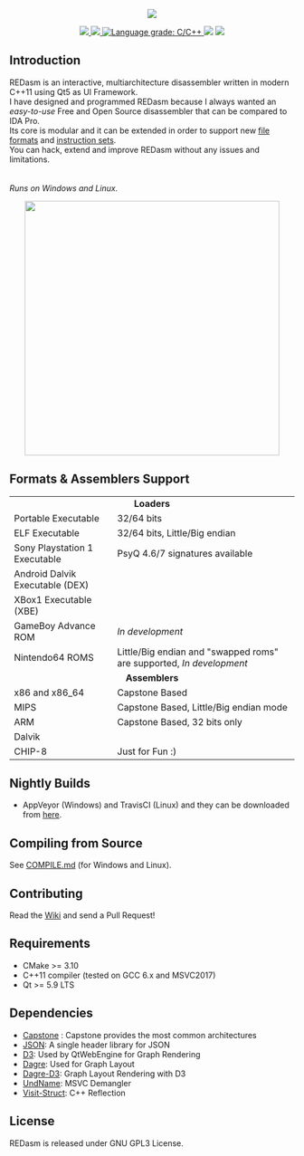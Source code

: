 <p align="center">
  <img src="https://raw.githubusercontent.com/REDasmOrg/REDasm/master/artwork/logo_readme_20190204.png"/>
  <p align="center">
    <a href="https://travis-ci.org/REDasmOrg/REDasm">
      <img src="https://img.shields.io/travis/REDasmOrg/REDasm.svg?style=flat-square&logo=travis">
    </a>
    <a href="https://ci.appveyor.com/project/Dax89/redasm">
      <img src="https://img.shields.io/appveyor/ci/Dax89/redasm.svg?style=flat-square&logo=appveyor">
    </a>
    <a href="https://lgtm.com/projects/g/REDasmOrg/REDasm/context:cpp">
      <img alt="Language grade: C/C++" src="https://img.shields.io/lgtm/grade/cpp/g/REDasmOrg/REDasm.svg?logo=lgtm&logoWidth=18">
    </a>
    <img src="https://img.shields.io/badge/license-GPL3-8e725e.svg?style=flat-square">
    <a href="https://github.com/ellerbrock/open-source-badges/">
      <img src="https://badges.frapsoft.com/os/v1/open-source.png?v=103">
    </a>
  </p>
</p>

## Introduction
REDasm is an interactive, multiarchitecture disassembler written in modern C++11 using Qt5 as UI Framework.<br>
I have designed and programmed REDasm because I always wanted an *easy-to-use* Free and Open Source disassembler that can be compared to IDA Pro.<br>
Its core is modular and it can be extended in order to support new [file formats](https://github.com/REDasmOrg/REDasm/wiki/Writing-a-FormatPlugin) and [instruction sets](https://github.com/REDasmOrg/REDasm/wiki/Writing-an-AssemblerPlugin).<br>
You can hack, extend and improve REDasm without any issues and limitations.<br>
<br>
<br>
*Runs on Windows and Linux.*<br>

<p align="center">
  <img height="450" src="https://raw.githubusercontent.com/REDasmOrg/REDasm/master/artwork/Slideshow_20190203.gif">
</p>

## Formats & Assemblers Support
<table>
  <tr> <!-- Loaders -->
    <td align="center" colspan="2"><b>Loaders</b></d>
  </tr>
  <tr>
    <td>Portable Executable</td>
    <td>32/64 bits</td>
  </tr>
  <tr>
    <td>ELF Executable</td>
    <td>32/64 bits, Little/Big endian</td>
  </tr>
  <tr>
    <td>Sony Playstation 1 Executable</td>
    <td>PsyQ 4.6/7 signatures available</td>
  </tr>
  <tr>
    <td>Android Dalvik Executable (DEX)</td>
    <td></td>
  </tr>
  <tr>
    <td>XBox1 Executable (XBE)</td>
    <td></td>
  </tr>
  <tr>
    <td>GameBoy Advance ROM</td>
     <td><i>In development</i></td>
  </tr>
  <tr>
    <td>Nintendo64 ROMS</td>
    <td>Little/Big endian and "swapped roms" are supported, <i>In development</i></td>
  </tr>
  <tr> <!-- Assemblers -->
    <td align="center" colspan="2"><b>Assemblers</b></d>
  </tr>
  <tr>
    <td>x86 and x86_64</td>
    <td>Capstone Based</td>
  </tr>
  <tr>
    <td>MIPS</td>
    <td>Capstone Based, Little/Big endian mode</td>
  </tr>
  <tr>
    <td>ARM</td>
    <td>Capstone Based, 32 bits only</td>
  </tr>
  <tr>
    <td>Dalvik</td>
    <td></td>
  </tr>
  <tr>
    <td>CHIP-8</td>
    <td>Just for Fun :)</td>
  </tr>
</table>

## Nightly Builds
* AppVeyor (Windows) and TravisCI (Linux) and they can be downloaded from [here](https://github.com/REDasmOrg/REDasm-Builds).

## Compiling from Source
See [COMPILE.md](COMPILE.md) (for Windows and Linux).

## Contributing
Read the [Wiki](https://github.com/REDasmOrg/REDasm/wiki) and send a Pull Request!

## Requirements
- CMake >= 3.10
- C++11 compiler (tested on GCC 6.x and MSVC2017)
- Qt >= 5.9 LTS

## Dependencies
- [Capstone](https://github.com/aquynh/capstone) : Capstone provides the most common architectures
- [JSON](https://github.com/nlohmann/json): A single header library for JSON
- [D3](https://github.com/d3/d3): Used by QtWebEngine for Graph Rendering
- [Dagre](https://github.com/dagrejs/dagre): Used for Graph Layout
- [Dagre-D3](https://github.com/dagrejs/dagre-d3): Graph Layout Rendering with D3
- [UndName](https://github.com/wine-mirror/wine/blob/master/dlls/msvcrt/undname.c): MSVC Demangler
- [Visit-Struct](https://github.com/cbeck88/visit_struct): C++ Reflection

## License
REDasm is released under GNU GPL3 License.
